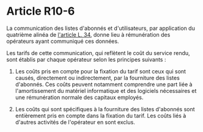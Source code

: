 # Article R10-6

La communication des listes d'abonnés et d'utilisateurs, par application du quatrième alinéa de [l'article L. 34][1], donne lieu à rémunération des opérateurs ayant communiqué ces données. 

Les tarifs de cette communication, qui reflètent le coût du service rendu, sont établis par chaque opérateur selon les principes suivants : 

1. Les coûts pris en compte pour la fixation du tarif sont ceux qui sont causés, directement ou indirectement, par la fourniture des listes d'abonnés. Ces coûts peuvent notamment comprendre une part liée à l'amortissement du matériel informatique et des logiciels nécessaires et une rémunération normale des capitaux employés. 

2. Les coûts qui sont spécifiques à la fourniture des listes d'abonnés sont entièrement pris en compte dans la fixation du tarif. Les coûts liés à d'autres activités de l'opérateur en sont exclus.

 [1]: /affichCodeArticle.do?cidTexte=LEGITEXT000006070987&idArticle=LEGIARTI000006465404&dateTexte=&categorieLien=cid